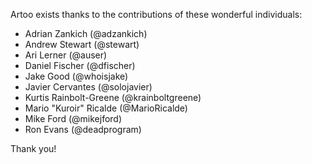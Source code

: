 Artoo exists thanks to the contributions of these wonderful individuals:

- Adrian Zankich (@adzankich)
- Andrew Stewart (@stewart)
- Ari Lerner (@auser)
- Daniel Fischer (@dfischer)
- Jake Good (@whoisjake)
- Javier Cervantes (@solojavier)
- Kurtis Rainbolt-Greene (@krainboltgreene)
- Mario "Kuroir" Ricalde (@MarioRicalde)
- Mike Ford (@mikejford)
- Ron Evans (@deadprogram)

Thank you!
